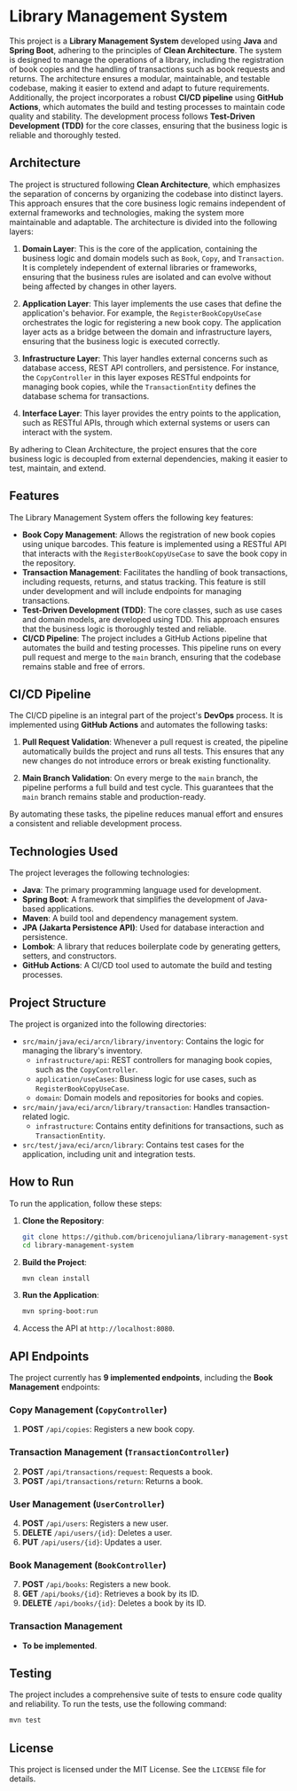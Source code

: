 # Library Management System

This project is a **Library Management System** developed using **Java** and **Spring Boot**, adhering to the principles of **Clean Architecture**. The system is designed to manage the operations of a library, including the registration of book copies and the handling of transactions such as book requests and returns. The architecture ensures a modular, maintainable, and testable codebase, making it easier to extend and adapt to future requirements. Additionally, the project incorporates a robust **CI/CD pipeline** using **GitHub Actions**, which automates the build and testing processes to maintain code quality and stability. The development process follows **Test-Driven Development (TDD)** for the core classes, ensuring that the business logic is reliable and thoroughly tested.

## Architecture

The project is structured following **Clean Architecture**, which emphasizes the separation of concerns by organizing the codebase into distinct layers. This approach ensures that the core business logic remains independent of external frameworks and technologies, making the system more maintainable and adaptable. The architecture is divided into the following layers:

1. **Domain Layer**: This is the core of the application, containing the business logic and domain models such as `Book`, `Copy`, and `Transaction`. It is completely independent of external libraries or frameworks, ensuring that the business rules are isolated and can evolve without being affected by changes in other layers.

2. **Application Layer**: This layer implements the use cases that define the application's behavior. For example, the `RegisterBookCopyUseCase` orchestrates the logic for registering a new book copy. The application layer acts as a bridge between the domain and infrastructure layers, ensuring that the business logic is executed correctly.

3. **Infrastructure Layer**: This layer handles external concerns such as database access, REST API controllers, and persistence. For instance, the `CopyController` in this layer exposes RESTful endpoints for managing book copies, while the `TransactionEntity` defines the database schema for transactions.

4. **Interface Layer**: This layer provides the entry points to the application, such as RESTful APIs, through which external systems or users can interact with the system.

By adhering to Clean Architecture, the project ensures that the core business logic is decoupled from external dependencies, making it easier to test, maintain, and extend.

## Features

The Library Management System offers the following key features:

- **Book Copy Management**: Allows the registration of new book copies using unique barcodes. This feature is implemented using a RESTful API that interacts with the `RegisterBookCopyUseCase` to save the book copy in the repository.
- **Transaction Management**: Facilitates the handling of book transactions, including requests, returns, and status tracking. This feature is still under development and will include endpoints for managing transactions.
- **Test-Driven Development (TDD)**: The core classes, such as use cases and domain models, are developed using TDD. This approach ensures that the business logic is thoroughly tested and reliable.
- **CI/CD Pipeline**: The project includes a GitHub Actions pipeline that automates the build and testing processes. This pipeline runs on every pull request and merge to the `main` branch, ensuring that the codebase remains stable and free of errors.

## CI/CD Pipeline

The CI/CD pipeline is an integral part of the project's **DevOps** process. It is implemented using **GitHub Actions** and automates the following tasks:

1. **Pull Request Validation**: Whenever a pull request is created, the pipeline automatically builds the project and runs all tests. This ensures that any new changes do not introduce errors or break existing functionality.

2. **Main Branch Validation**: On every merge to the `main` branch, the pipeline performs a full build and test cycle. This guarantees that the `main` branch remains stable and production-ready.

By automating these tasks, the pipeline reduces manual effort and ensures a consistent and reliable development process.

## Technologies Used

The project leverages the following technologies:

- **Java**: The primary programming language used for development.
- **Spring Boot**: A framework that simplifies the development of Java-based applications.
- **Maven**: A build tool and dependency management system.
- **JPA (Jakarta Persistence API)**: Used for database interaction and persistence.
- **Lombok**: A library that reduces boilerplate code by generating getters, setters, and constructors.
- **GitHub Actions**: A CI/CD tool used to automate the build and testing processes.

## Project Structure

The project is organized into the following directories:

- `src/main/java/eci/arcn/library/inventory`: Contains the logic for managing the library's inventory.
  - `infrastructure/api`: REST controllers for managing book copies, such as the `CopyController`.
  - `application/useCases`: Business logic for use cases, such as `RegisterBookCopyUseCase`.
  - `domain`: Domain models and repositories for books and copies.
- `src/main/java/eci/arcn/library/transaction`: Handles transaction-related logic.
  - `infrastructure`: Contains entity definitions for transactions, such as `TransactionEntity`.
- `src/test/java/eci/arcn/library`: Contains test cases for the application, including unit and integration tests.

## How to Run

To run the application, follow these steps:

1. **Clone the Repository**:
   ```bash
   git clone https://github.com/bricenojuliana/library-management-system.git
   cd library-management-system
   ```

2. **Build the Project**:
   ```bash
   mvn clean install
   ```

3. **Run the Application**:
   ```bash
   mvn spring-boot:run
   ```

4. Access the API at `http://localhost:8080`.

## API Endpoints

The project currently has **9 implemented endpoints**, including the **Book Management** endpoints:

### **Copy Management (`CopyController`)**
1. **POST** `/api/copies`: Registers a new book copy.

### **Transaction Management (`TransactionController`)**
2. **POST** `/api/transactions/request`: Requests a book.
3. **POST** `/api/transactions/return`: Returns a book.

### **User Management (`UserController`)**
4. **POST** `/api/users`: Registers a new user.
5. **DELETE** `/api/users/{id}`: Deletes a user.
6. **PUT** `/api/users/{id}`: Updates a user.

### **Book Management (`BookController`)**
7. **POST** `/api/books`: Registers a new book.
8. **GET** `/api/books/{id}`: Retrieves a book by its ID.
9. **DELETE** `/api/books/{id}`: Deletes a book by its ID.

### Transaction Management
- **To be implemented**.

## Testing

The project includes a comprehensive suite of tests to ensure code quality and reliability. To run the tests, use the following command:
```bash
mvn test
```

## License

This project is licensed under the MIT License. See the `LICENSE` file for details.
